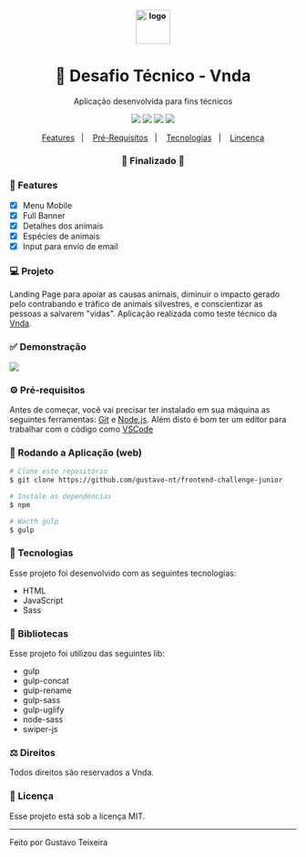 <h4 align="center">
  <img src="https://github.com/gustavo-nt/frontend-challenge-junior/blob/master/src/assets/logo/logo.png" alt="logo" height="60"/>
</h4>

<h1 align="center">
    🚀 Desafio Técnico - Vnda
</h1>

<p align="center">Aplicação desenvolvida para fins técnicos</p>

<p align="center">
  <img src="https://img.shields.io/static/v1?label=html&message=5.0&color=61DAFB&logo=html" />
  <img src="https://img.shields.io/static/v1?label=css&message=3.0&color=0088CC&logo=css" />
  <img src="https://img.shields.io/static/v1?label=js&message=ES6&color=yellow&logo=javascript" />
  <img src="https://img.shields.io/badge/last%21commit-june-important" />
</p>

<p align="center">
  <a href="#-features">Features</a>&nbsp;&nbsp;&nbsp;|&nbsp;&nbsp;&nbsp;
  <a href="#-pré-requisitos">Pré-Requisitos</a>&nbsp;&nbsp;&nbsp;|&nbsp;&nbsp;&nbsp;
  <a href="#-tecnologias">Tecnologias</a>&nbsp;&nbsp;&nbsp;|&nbsp;&nbsp;&nbsp;
  <a href="#-licença">Lincença</a>
</p>

<h3 align="center"> 
🚧  Finalizado  🚧
</h3>

### 📎 Features 

- [x] Menu Mobile
- [x] Full Banner
- [x] Detalhes dos animais
- [x] Espécies de animais
- [x] Input para envio de email

### 💻 Projeto

Landing Page para apoiar as causas animais, diminuir o impacto gerado pelo contrabando e tráfico de animais silvestres, e conscientizar as pessoas a salvarem "vidas". Aplicação realizada como teste técnico da [Vnda](https://www.vnda.com.br/).  

### ✅ Demonstração
<img src="https://github.com/gustavo-nt/frontend-challenge-junior/blob/master/src/assets/home.png" />

### ⚙ Pré-requisitos

Antes de começar, você vai precisar ter instalado em sua máquina as seguintes ferramentas:
[Git](https://git-scm.com) e [Node.js](https://nodejs.org/en/). Além disto é bom ter um editor para trabalhar com o código como [VSCode](https://code.visualstudio.com/)

### 📗 Rodando a Aplicação (web)

```bash
# Clone este repositório
$ git clone https://github.com/gustavo-nt/frontend-challenge-junior

# Instale as dependências
$ npm

# Wacth gulp
$ gulp
```

### 🚀 Tecnologias

Esse projeto foi desenvolvido com as seguintes tecnologias:

- HTML
- JavaScript
- Sass

### 📕 Bibliotecas

Esse projeto foi utilizou das seguintes lib:

- gulp
- gulp-concat
- gulp-rename
- gulp-sass
- gulp-uglify
- node-sass
- swiper-js

### ⚖ Direitos

Todos direitos são reservados a Vnda.

### 📝 Licença

Esse projeto está sob a licença MIT.

<hr/>

Feito por Gustavo Teixeira
